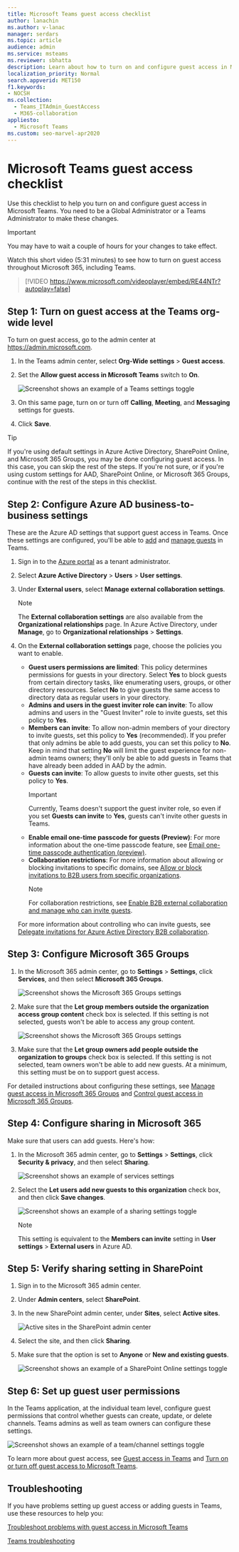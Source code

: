 ```yaml
---
title: Microsoft Teams guest access checklist
author: lanachin
ms.author: v-lanac
manager: serdars
ms.topic: article
audience: admin
ms.service: msteams
ms.reviewer: sbhatta
description: Learn about how to turn on and configure guest access in Microsoft Teams as a global or Teams admin.
localization_priority: Normal
search.appverid: MET150
f1.keywords:
- NOCSH
ms.collection: 
  - Teams_ITAdmin_GuestAccess
  - M365-collaboration
appliesto: 
  - Microsoft Teams
ms.custom: seo-marvel-apr2020
---
```



Microsoft Teams guest access checklist
=========================================

Use this checklist to help you turn on and configure guest access in Microsoft Teams. You need to be a Global Administrator or a Teams Administrator to make these changes.

> [!IMPORTANT]
> You may have to wait a couple of hours for your changes to take effect. 

Watch this short video (5:31 minutes) to see how to turn on guest access throughout Microsoft 365, including Teams.

> [!VIDEO https://www.microsoft.com/videoplayer/embed/RE44NTr?autoplay=false]

## Step 1: Turn on guest access at the Teams org-wide level

To turn on guest access, go to the admin center at <a href="https://go.microsoft.com/fwlink/p/?linkid=2024339" target="_blank">https://admin.microsoft.com</a>. 

1. In the Teams admin center, select **Org-Wide settings** > **Guest access**.
2. Set the **Allow guest access in Microsoft Teams** switch to **On**.

    ![Screenshot shows an example of a Teams settings toggle](media/guest-access-checklist-set-up-guests-image1.png)

3. On this same page, turn on or turn off **Calling**, **Meeting**, and **Messaging** settings for guests.
4. Click **Save**.

> [!TIP]
> If you're using default settings in Azure Active Directory, SharePoint Online, and Microsoft 365 Groups, you may be done configuring guest access. In this case, you can skip the rest of the steps. If you're not sure, or if you're using custom settings for AAD, SharePoint Online, or Microsoft 365 Groups, continue with the rest of the steps in this checklist.

## Step 2: Configure Azure AD business-to-business settings

These are the Azure AD settings that support guest access in Teams. Once these settings are configured, you'll be able to [add](add-guests.md) and [manage guests](manage-guests.md) in Teams.

1. Sign in to the [Azure portal](https://portal.azure.com) as a tenant administrator.
2. Select **Azure Active Directory** > **Users** > **User settings**.
3. Under **External users**, select **Manage external collaboration settings**.
   > [!NOTE]
   > The **External collaboration settings** are also available from the **Organizational relationships** page. In Azure Active Directory, under **Manage**, go to **Organizational relationships** > **Settings**.
4. On the **External collaboration settings** page, choose the policies you want to enable.

    - **Guest users permissions are limited**: This policy determines permissions for guests in your directory. Select **Yes** to block guests from certain directory tasks, like enumerating users, groups, or other directory resources. Select **No** to give guests the same access to directory data as  regular users in your directory.
     - **Admins and users in the guest inviter role can invite**: To allow admins and users in the "Guest Inviter" role to invite guests, set this policy to **Yes**.
     - **Members can invite**: To allow non-admin members of your directory to invite guests, set this policy to **Yes** (recommended). If you prefer that only admins be able to add guests, you can set this policy to **No**. Keep in mind that setting **No** will limit the guest experience for non-admin teams owners; they'll only be able to add guests in Teams that have already been added in AAD by the admin.
     - **Guests can invite**: To allow guests to invite other guests, set this policy to **Yes**.
         > [!IMPORTANT]
         > Currently, Teams doesn't support the guest inviter role, so even if you set **Guests can invite** to **Yes**, guests can't invite other guests in Teams.
     - **Enable email one-time passcode for guests (Preview)**: For more information about the one-time passcode feature, see [Email one-time passcode authentication (preview)](https://docs.microsoft.com/azure/active-directory/b2b/one-time-passcode).
     - **Collaboration restrictions**: For more information about allowing or blocking invitations to specific domains, see [Allow or block invitations to B2B users from specific organizations](https://docs.microsoft.com/azure/active-directory/b2b/allow-deny-list).
        > [!NOTE]
        > For collaboration restrictions, see [Enable B2B external collaboration and manage who can invite guests](https://docs.microsoft.com/azure/active-directory/b2b/delegate-invitations).
      
    For more information about controlling who can invite guests, see [Delegate invitations for Azure Active Directory B2B collaboration](https://docs.microsoft.com/azure/active-directory/b2b/delegate-invitations).

## Step 3: Configure Microsoft 365 Groups

1. In the Microsoft 365 admin center, go to **Settings** > **Settings**, click **Services**, and then select **Microsoft 365 Groups**.

     ![Screenshot shows the Microsoft 365 Groups settings](media/guest-access-checklist-services-settings.png)
2. Make sure that the **Let group members outside the organization access group content** check box is selected. If this setting is not selected, guests won't be able to access any group content.

    ![Screenshot shows the Microsoft 365 Groups settings](media/guest-access-checklist-office365.png)
3. Make sure that the **Let group owners add people outside the organization to groups** check box is selected. If this setting is not selected, team owners won't be able to add new guests. At a minimum, this setting must be on to support guest access.

For detailed instructions about configuring these settings, see [Manage guest access in Microsoft 365 Groups](https://support.office.com/article/manage-guest-access-in-office-365-groups-9de497a9-2f5c-43d6-ae18-767f2e6fe6e0?appver=MOE150) and [Control guest access in Microsoft 365 Groups](Teams-dependencies.md#control-guest-access-in-microsoft-365-groups).

## Step 4: Configure sharing in Microsoft 365 

Make sure that users can add guests. Here's how:

1. In the Microsoft 365 admin center, go to **Settings** > **Settings**, click **Security & privacy**, and then select **Sharing**.

     ![Screenshot shows an example of services settings](media/guest-access-checklist-security-privacy-settings.png)
 
2. Select the **Let users add new guests to this organization** check box, and then click **Save changes**.

     ![Screenshot shows an example of a sharing settings toggle](media/guest-access-checklist-sharing-setting.png)
 
    > [!NOTE]
    > This setting is equivalent to the **Members can invite** setting in **User settings** > **External users** in Azure AD.  

## Step 5: Verify sharing setting in SharePoint

1. Sign in to the Microsoft 365 admin center.
2. Under **Admin centers**, select  **SharePoint**.
3. In the new SharePoint admin center,  under **Sites**, select **Active sites**.

    ![Active sites in the SharePoint admin center](media/guest-access-checklist-SPOSettings0.png)

3. Select the site, and then click **Sharing**.
4. Make sure that the option is set to **Anyone** or **New and existing guests**.

     ![Screenshot shows an example of a SharePoint Online settings toggle](media/guest-access-checklist-SPOSettings1.png)

## Step 6: Set up guest user permissions

In the Teams application, at the individual team level, configure guest permissions that control whether guests can create, update, or delete channels. Teams admins as well as team owners can configure these settings.

![Screenshot shows an example of a team/channel settings toggle](media/guest-access-checklist-TeamsSettings2.png)

To learn more about guest access, see [Guest access in Teams](guest-access.md) and [Turn on or turn off guest access to Microsoft Teams](set-up-guests.md).

## Troubleshooting

If you have problems setting up guest access or adding guests in Teams, use these resources to help you:

[Troubleshoot problems with guest access in Microsoft Teams](troubleshoot-guest-access.md)

[Teams troubleshooting](https://docs.microsoft.com/MicrosoftTeams/troubleshoot/)
